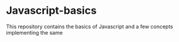 # Javascript-basics
This repository contains the basics of Javascript and a few concepts implementing the same
